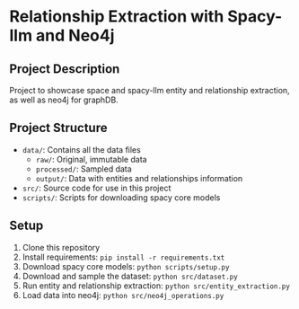 # Relationship Extraction with Spacy-llm and Neo4j

## Project Description
Project to showcase space and spacy-llm entity and relationship extraction, as well as  neo4j for graphDB. 

## Project Structure
- `data/`: Contains all the data files
  - `raw/`: Original, immutable data
  - `processed/`: Sampled data
  - `output/`: Data with entities and relationships information
- `src/`: Source code for use in this project
- `scripts/`: Scripts for downloading spacy core models

## Setup
1. Clone this repository
2. Install requirements:   ```
   pip install -r requirements.txt   ```
3. Download spacy core models:   ```
   python scripts/setup.py   ```
4. Download and sample the dataset:   ```
   python src/dataset.py   ```
5. Run entity and relationship extraction:   ```
   python src/entity_extraction.py   ```
6. Load data into neo4j:   ```
   python src/neo4j_operations.py   ```